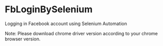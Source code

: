# FbLoginBySelenium
Logging in Facebook account using Selenium Automation

Note: Please download chrome driver version according to your chrome browser version.
